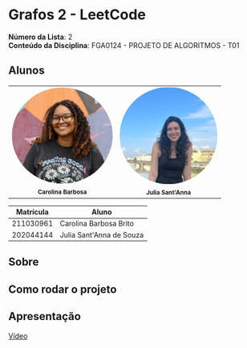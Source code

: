 # Grafos 2 - LeetCode

**Número da Lista**: 2  
**Conteúdo da Disciplina**: FGA0124 - PROJETO DE ALGORITMOS - T01  


## Alunos


<div align = "center">
<table>
  <tr>
    <td align="center"><a href="https://github.com/CarolinaBarb"><img style="border-radius: 95%;" src=./Documentos/assets/Carolina.jpg width="201"; alt="Carolina"/><br /><sub><b>Carolina Barbosa </b></sub></a><br/></td>
    <td align="center"><a href="https://github.com/JuliaSSouza"><img style="border-radius: 95%;" src=./Documentos/assets/Julia.png width="195"; alt=""/><br /><sub><b>Julia Sant'Anna</b></sub></a><br />
  </tr>
</table>


| Matrícula   | Aluno                             |
| ----------- | ---------------------------------- |
| 211030961 | Carolina Barbosa Brito           |
| 202044144  | Julia Sant'Anna de Souza      |
</div>

## Sobre 


## Como rodar o projeto


## Apresentação 
[Vídeo]()

 
 
